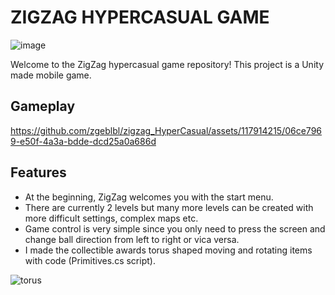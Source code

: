 # ZIGZAG HYPERCASUAL GAME

![image](https://github.com/zgeblbl/zigzag_HyperCasual/assets/117914215/83c211c0-1b5b-4e79-9f7d-d5df6e2f6cfb)

Welcome to the ZigZag hypercasual game repository! This project is a Unity made mobile game.

## Gameplay
https://github.com/zgeblbl/zigzag_HyperCasual/assets/117914215/06ce7969-e50f-4a3a-bdde-dcd25a0a686d



## Features

- At the beginning, ZigZag welcomes you with the start menu.
- There are currently 2 levels but many more levels can be created with more difficult settings, complex maps etc.
- Game control is very simple since you only need to press the screen and change ball direction from left to right or vica versa.
- I made the collectible awards torus shaped moving and rotating items with code (Primitives.cs script).

![torus](https://github.com/zgeblbl/zigzag_HyperCasual/assets/117914215/759a056b-e672-4ac3-b250-a2ef1c51b48b)
